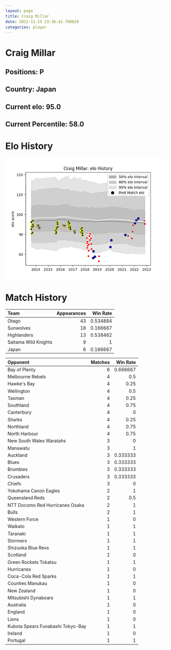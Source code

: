 ```yaml
---  
layout: page  
title: Craig Millar  
date: 2022-11-15 23:38:42.790829  
categories: player  
---
```

# Craig Millar

## Positions: P

## Country: Japan

## Current elo: 95.0

## Current Percentile: 58.0

# Elo History


![elo history](history_CraigMillar.png)
# Match History


| Team                 |   Appearances |   Win Rate |
|:---------------------|--------------:|-----------:|
| Otago                |            43 |   0.534884 |
| Sunwolves            |            18 |   0.166667 |
| Highlanders          |            13 |   0.538462 |
| Saitama Wild Knights |             9 |   1        |
| Japan                |             6 |   0.166667 |

| Opponent                          |   Matches |   Win Rate |
|:----------------------------------|----------:|-----------:|
| Bay of Plenty                     |         6 |   0.666667 |
| Melbourne Rebels                  |         4 |   0.5      |
| Hawke's Bay                       |         4 |   0.25     |
| Wellington                        |         4 |   0.5      |
| Tasman                            |         4 |   0.25     |
| Southland                         |         4 |   0.75     |
| Canterbury                        |         4 |   0        |
| Sharks                            |         4 |   0.25     |
| Northland                         |         4 |   0.75     |
| North Harbour                     |         4 |   0.75     |
| New South Wales Waratahs          |         3 |   0        |
| Manawatu                          |         3 |   1        |
| Auckland                          |         3 |   0.333333 |
| Blues                             |         3 |   0.333333 |
| Brumbies                          |         3 |   0.333333 |
| Crusaders                         |         3 |   0.333333 |
| Chiefs                            |         3 |   0        |
| Yokohama Canon Eagles             |         2 |   1        |
| Queensland Reds                   |         2 |   0.5      |
| NTT Docomo Red Hurricanes Osaka   |         2 |   1        |
| Bulls                             |         2 |   1        |
| Western Force                     |         1 |   0        |
| Waikato                           |         1 |   1        |
| Taranaki                          |         1 |   1        |
| Stormers                          |         1 |   1        |
| Shizuoka Blue Revs                |         1 |   1        |
| Scotland                          |         1 |   0        |
| Green Rockets Tokatsu             |         1 |   1        |
| Hurricanes                        |         1 |   0        |
| Coca-Cola Red Sparks              |         1 |   1        |
| Counties Manukau                  |         1 |   0        |
| New Zealand                       |         1 |   0        |
| Mitsubishi Dynaboars              |         1 |   1        |
| Australia                         |         1 |   0        |
| England                           |         1 |   0        |
| Lions                             |         1 |   0        |
| Kubota Spears Funabashi Tokyo-Bay |         1 |   1        |
| Ireland                           |         1 |   0        |
| Portugal                          |         1 |   1        |